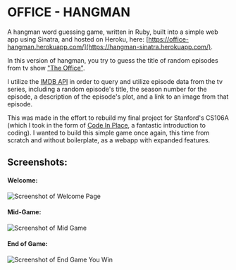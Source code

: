 # OFFICE - HANGMAN

A hangman word guessing game, written in Ruby, built into a simple web app
using Sinatra, and hosted on Heroku, here: [https://office-hangman.herokuapp.com/](https://hangman-sinatra.herokuapp.com/).


In this version of hangman, you try to guess the title of random episodes from tv show ["The Office"](https://en.wikipedia.org/wiki/The_Office_(American_TV_series)).

I utilize the [IMDB API](https://imdb-api.com/) in order to query and utilize episode data from the tv series, including
a random episode's title, the season number for the episode, a description of the episode's plot, and a
link to an image from that episode.

This was made in the effort to rebuild my final project for Stanford's CS106A
(which I took in the form of [Code In Place](https://codeinplace.stanford.edu/),
a fantastic introduction to coding). I wanted to build this simple game once
again, this time from scratch and without boilerplate, as a webapp with expanded features.

## Screenshots:
#### Welcome:
![Screenshot of Welcome Page](https://caleb-mitchell.github.io/repo-readme-images/public/images/office_hangman_welcome.png)
#### Mid-Game:
![Screenshot of Mid Game](https://caleb-mitchell.github.io/repo-readme-images/public/images/office_hangman_mid_game.png)
#### End of Game:
![Screenshot of End Game You Win](https://caleb-mitchell.github.io/repo-readme-images/public/images/office_hangman_you_win.png)
